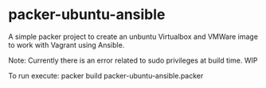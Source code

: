 # packer-ubuntu-ansible

A simple packer project to create an unbuntu Virtualbox and VMWare image to work with Vagrant using Ansible.

Note: Currently there is an error related to sudo privileges at build time. WIP

To run execute: packer build packer-ubuntu-ansible.packer
